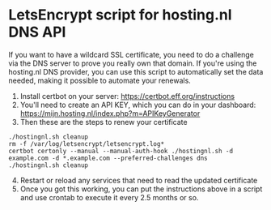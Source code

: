 # LetsEncrypt script for hosting.nl DNS API

If you want to have a wildcard SSL certificate, you need to do a challenge via the DNS server to prove you really own that domain. If you're using the hosting.nl DNS provider, you can use this script to automatically set the data needed, making it possible to automate your renewals.

1. Install certbot on your server: https://certbot.eff.org/instructions
2. You'll need to create an API KEY, which you can do in your dashboard: https://mijn.hosting.nl/index.php?m=APIKeyGenerator
3. Then these are the steps to renew your certificate
```
./hostingnl.sh cleanup
rm -f /var/log/letsencrypt/letsencrypt.log*
certbot certonly --manual --manual-auth-hook ./hostingnl.sh -d example.com -d *.example.com --preferred-challenges dns
./hostingnl.sh cleanup
```
4. Restart or reload any services that need to read the updated certificate
5. Once you got this working, you can put the instructions above in a script and use crontab to execute it every 2.5 months or so.
